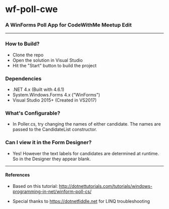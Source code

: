 # wf-poll-cwe

### A WinForms Poll App for CodeWithMe Meetup Edit

----

### How to Build?
- Clone the repo
- Open the solution in Visual Studio 
- Hit the "Start" button to build the project

### Dependencies
- .NET 4.x (Built with 4.6.1)
- System.Windows.Forms 4.x ("WinForms")
- Visual Studio 2015+ (Created in VS2017)

### What's Configurable?
- In Poller.cs, try changing the names of either candidate. The names are passed to the CandidateList constructor.

### Can I view it in the Form Designer?
- Yes! However the text labels for candidates are determined at runtime. So in the Designer they appear blank.

----

#### References

- Based on this tutorial: http://dotnettutorials.com/tutorials/windows-programming-in-net/winform-poll-cs/

- Special thanks to https://dotnetfiddle.net for LINQ troubleshooting